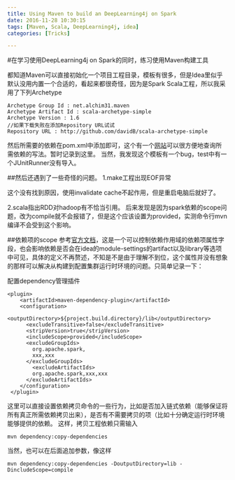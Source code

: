 ```yaml
---
title: Using Maven to build an DeepLearning4j on Spark
date: 2016-11-28 10:30:15
tags: [Maven, Scala, DeepLearning4j, idea]
categories: [Tricks]

---
```

#在学习使用DeepLearning4j on Spark的同时，练习使用Maven构建工具
<!--more-->
都知道Maven可以直接初始化一个项目工程目录，模板有很多，但是Idea里似乎默认没用内置一个合适的，看起来都很奇怪，因为是Spark Scala工程，所以我采用了下列Archetype

	Archetype Group Id : net.alchim31.maven
	Archetype Artifact Id : scala-archetype-simple
	Archetype Version : 1.6
	//如果下载失败在添加Repository URL试试
	Repository URL : http://github.com/davidB/scala-archetype-simple

然后所需要的依赖在pom.xml中添加即可，这个有一个[网站](http://mvnrepository.com/)可以很方便地查询所需依赖的写法。暂时记录到这里。
当然，我发现这个模板有一个bug，test中有一个JUnitRunner没有导入。

##然后还遇到了一些奇怪的问题。
1.make工程出现EOF异常

这个没有找到原因，使用invalidate cache不起作用，但是重启电脑后就好了。

2.scala指出RDD对hadoop有不恰当引用。
后来发现是因为spark依赖的scope问题，改为compile就不会报错了，但是这个应该设置为provided，实测命令行mvn编译不会受到这个影响。

##依赖项的scope
参考[官方文档](http://maven.apache.org/guides/introduction/introduction-to-dependency-mechanism.html)，这是一个可以控制依赖作用域的依赖项属性字段，也会影响依赖是否会在idea的module-settings的artifact以及library等选项中可见，具体的定义不再赘述，不知是不是由于理解不到位，这个属性并没有想象的那样可以解决从构建到配置集群运行时环境的问题。只简单记录一下：

配置dependency管理插件

	<plugin>
        <artifactId>maven-dependency-plugin</artifactId>
        <configuration>
          <outputDirectory>${project.build.directory}/lib</outputDirectory>
          <excludeTransitive>false</excludeTransitive>
          <stripVersion>true</stripVersion>
          <includeScope>provided</includeScope>
          <excludeGroupIds>
            org.apache.spark,
			xxx,xxx
          </excludeGroupIds>
			<excludeArtifactIds>
            org.apache.spark,xxx,xxx
          </excludeArtifactIds>
        </configuration>
     </plugin>
这里可以直接设置依赖拷贝命令的一些行为，比如是否加入链式依赖（能够保证将所有真正所需依赖拷贝出来），是否有不需要拷贝的项（比如十分确定运行时环境能够提供的依赖。
这样，拷贝工程依赖只需输入
	
	mvn dependency:copy-dependencies
当然，也可以在后面追加参数，像这样
	
	mvn dependency:copy-dependencies -DoutputDirectory=lib -DincludeScope=compile



